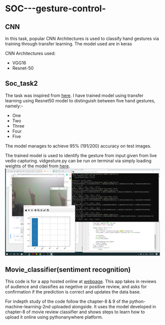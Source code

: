 # SOC---gesture-control-

## CNN
In this task, popular CNN Architectures is used to classify hand gestures via training through transfer learning. The model used are in keras

CNN Architectures used:
- VGG16
- Resnet-50


## Soc_task2 
The task was inspired from [here](https://github.com/asingh33/CNNGestureRecognizer/blob/master/README.md/).
I have trained model using transfer learning using Resnet50 model to distinguish between five hand gestures, namely:-
- One
- Two
- Three
- Four
- Five 

The model manages to achieve 95% (191/200) accuracy on test images.

The trained model is used to identify the gesture from input given from live vedio capturing. 
vidgesture.py can be run on terminal via simply loading weights of the model from [here](https://bighome.iitb.ac.in/index.php/s/2e7yw9mb7ktwfrw).
![alt text](https://github.com/Meeta14/SOC---gesture-control-/blob/master/soc_task2/prediction_from_an_vid(1).png)


## Movie_classifier(sentiment recognition)
This code is for a app hosted online at [webpage](http://meetamalviya.pythonanywhere.com/).
This app takes in reviews of audience and classifies as negetive or positive review, and asks for confirmation if the prediction is correct and updates the data base.

For indepth study of the code follow the chapter-8 & 9 of the python-machine-learning-2nd uploaded alongside. It uses the model developed in chapter-8 of movie review classifier and shows steps to learn how to upload it online using pythonanywhere platform.
